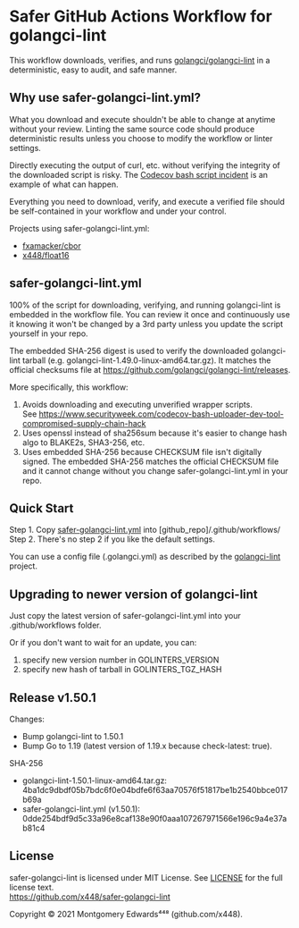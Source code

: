 # Safer GitHub Actions Workflow for golangci-lint

This workflow downloads, verifies, and runs [golangci/golangci-lint](https://github.com/golangci/golangci-lint) in a deterministic, easy to audit, and safe manner.

## Why use safer-golangci-lint.yml?

What you download and execute shouldn't be able to change at anytime without your review. Linting the same source code should produce deterministic results unless you choose to modify the workflow or linter settings.

Directly executing the output of curl, etc. without verifying the integrity of the downloaded script is risky.  The [Codecov bash script incident](https://www.securityweek.com/codecov-bash-uploader-dev-tool-compromised-supply-chain-hack) is an example of what can happen.

Everything you need to download, verify, and execute a verified file should be self-contained in your workflow and under your control.

Projects using safer-golangci-lint.yml:
 - [fxamacker/cbor](https://github.com/fxamacker/cbor)
 - [x448/float16](https://github.com/x448/float16)

## safer-golangci-lint.yml

100% of the script for downloading, verifying, and running golangci-lint is embedded in the workflow file.  You can review it once and continuously use it knowing it won't be changed by a 3rd party unless you update the script yourself in your repo.

The embedded SHA-256 digest is used to verify the downloaded golangci-lint tarball (e.g. golangci-lint-1.49.0-linux-amd64.tar.gz). It matches the official checksums file at https://github.com/golangci/golangci-lint/releases.

More specifically, this workflow:

1. Avoids downloading and executing unverified wrapper scripts.  
   See https://www.securityweek.com/codecov-bash-uploader-dev-tool-compromised-supply-chain-hack
2. Uses openssl instead of sha256sum because it's easier to change hash algo to BLAKE2s, SHA3-256, etc.
3. Uses embedded SHA-256 because CHECKSUM file isn't digitally signed.  The embedded SHA-256 matches the official CHECKSUM file and it cannot change without you change safer-golangci-lint.yml in your repo.

## Quick Start
Step 1. Copy [safer-golangci-lint.yml](https://raw.githubusercontent.com/x448/safer-golangci-lint/main/safer-golangci-lint.yml) into [github_repo]/.github/workflows/  
Step 2. There's no step 2 if you like the default settings.

You can use a config file (.golangci.yml) as described by the [golangci-lint](https://github.com/golangci/golangci-lint) project.

## Upgrading to newer version of golangci-lint

Just copy the latest version of safer-golangci-lint.yml into your .github/workflows folder.

Or if you don't want to wait for an update, you can:

1. specify new version number in GOLINTERS_VERSION
2. specify new hash of tarball in GOLINTERS_TGZ_HASH

## Release v1.50.1
Changes:
  - Bump golangci-lint to 1.50.1
  - Bump Go to 1.19 (latest version of 1.19.x because check-latest: true).

SHA-256
- golangci-lint-1.50.1-linux-amd64.tar.gz: 4ba1dc9dbdf05b7bdc6f0e04bdfe6f63aa70576f51817be1b2540bbce017b69a
- safer-golangci-lint.yml (v1.50.1): 0dde254bdf9d5c33a96e8caf138e90f0aaa107267971566e196c9a4e37ab81c4

## License
safer-golangci-lint is licensed under MIT License.  See [LICENSE](LICENSE) for the full license text.  
https://github.com/x448/safer-golangci-lint

Copyright © 2021 Montgomery Edwards⁴⁴⁸ (github.com/x448).
